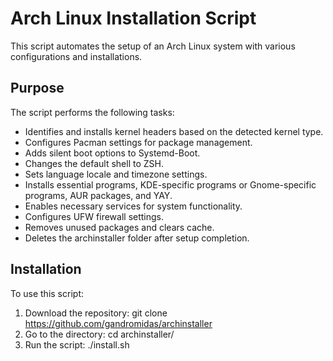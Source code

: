 # Arch Linux Installation Script

This script automates the setup of an Arch Linux system with various configurations and installations.

## Purpose
The script performs the following tasks:
- Identifies and installs kernel headers based on the detected kernel type.
- Configures Pacman settings for package management.
- Adds silent boot options to Systemd-Boot.
- Changes the default shell to ZSH.
- Sets language locale and timezone settings.
- Installs essential programs, KDE-specific programs or Gnome-specific programs, AUR packages, and YAY.
- Enables necessary services for system functionality.
- Configures UFW firewall settings.
- Removes unused packages and clears cache.
- Deletes the archinstaller folder after setup completion.

## Installation

To use this script:

1. Download the repository: git clone https://github.com/gandromidas/archinstaller
2. Go to the directory: cd archinstaller/
3. Run the script: ./install.sh

